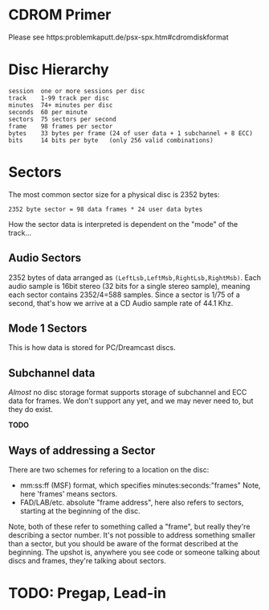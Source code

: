 # CDROM Primer
Please see https:problemkaputt.de/psx-spx.htm#cdromdiskformat

# Disc Hierarchy
```
session  one or more sessions per disc
track    1-99 track per disc
minutes  74+ minutes per disc
seconds  60 per minute
sectors  75 sectors per second
frame    98 frames per sector
bytes    33 bytes per frame (24 of user data + 1 subchannel + 8 ECC)
bits     14 bits per byte   (only 256 valid combinations)
```

# Sectors
The most common sector size for a physical disc is 2352 bytes:
```
2352 byte sector = 98 data frames * 24 user data bytes
```
How the sector data is interpreted is dependent on the "mode" of the track...

## Audio Sectors
2352 bytes of data arranged as `(LeftLsb,LeftMsb,RightLsb,RightMsb)`.
Each audio sample is 16bit stereo (32 bits for a single stereo sample), meaning
each sector contains 2352/4=588 samples. Since a sector is 1/75 of a second,
that's how we arrive at a CD Audio sample rate of 44.1 Khz.

## Mode 1 Sectors
This is how data is stored for PC/Dreamcast discs.

## Subchannel data
*Almost* no disc storage format supports storage of subchannel and ECC data for 
frames. We don't support any yet, and we may never need to, but they do exist.

**TODO**

## Ways of addressing a Sector
There are two schemes for refering to a location on the disc:

- mm:ss:ff (MSF) format, which specifies minutes:seconds:"frames"
  Note, here 'frames' means sectors.
- FAD/LAB/etc. absolute "frame address", here also refers to sectors,
  starting at the beginning of the disc.

Note, both of these refer to something called a "frame", but really they're 
describing a sector number. It's not possible to address something smaller than 
a sector, but you should be aware of the format described at the beginning. The 
upshot is, anywhere you see code or someone talking about discs and frames, 
they're talking about sectors.

# TODO: Pregap, Lead-in 

